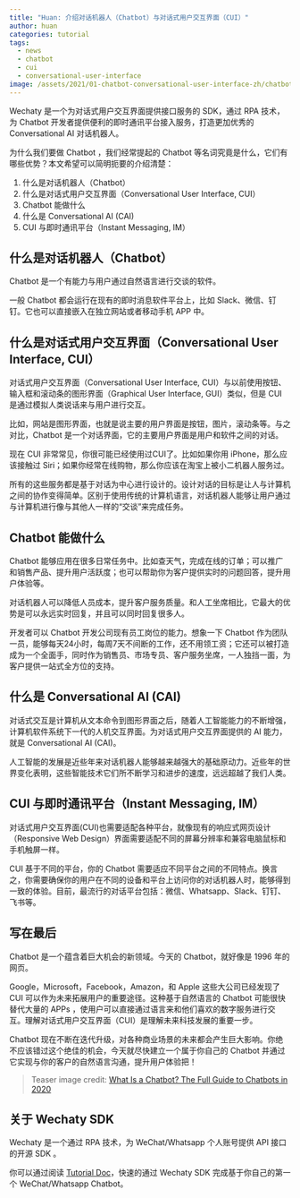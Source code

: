 ```yaml
---
title: "Huan: 介绍对话机器人（Chatbot）与对话式用户交互界面（CUI）"
author: huan
categories: tutorial
tags:
  - news
  - chatbot
  - cui
  - conversational-user-interface
image: /assets/2021/01-chatbot-conversational-user-interface-zh/chatbot.webp
---
```


Wechaty 是一个为对话式用户交互界面提供接口服务的 SDK，通过 RPA 技术，为 Chatbot 开发者提供便利的即时通讯平台接入服务，打造更加优秀的 Conversational AI 对话机器人。

为什么我们要做 Chatbot ，我们经常提起的 Chatbot 等名词究竟是什么，它们有哪些优势？本文希望可以简明扼要的介绍清楚：

1. 什么是对话机器人（Chatbot）
1. 什么是对话式用户交互界面（Conversational User Interface, CUI）
1. Chatbot 能做什么
1. 什么是 Conversational AI (CAI)
1. CUI 与即时通讯平台（Instant Messaging, IM）

## 什么是对话机器人（Chatbot）

Chatbot 是一个有能力与用户通过自然语言进行交谈的软件。

一般 Chatbot 都会运行在现有的即时消息软件平台上，比如 Slack、微信、钉钉。它也可以直接嵌入在独立网站或者移动手机 APP 中。

## 什么是对话式用户交互界面（Conversational User Interface, CUI）

对话式用户交互界面（Conversational User Interface, CUI）与以前使用按钮、输入框和滚动条的图形界面（Graphical User Interface, GUI）类似，但是 CUI 是通过模拟人类说话来与用户进行交互。

比如，网站是图形界面，也就是说主要的用户界面是按钮，图片，滚动条等。与之对比，Chatbot 是一个对话界面，它的主要用户界面是用户和软件之间的对话。

现在 CUI 非常常见，你很可能已经使用过CUI了。比如如果你用 iPhone，那么应该接触过 Siri；如果你经常在线购物，那么你应该在淘宝上被小二机器人服务过。

所有的这些服务都是基于对话为中心进行设计的。设计对话的目标是让人与计算机之间的协作变得简单。区别于使用传统的计算机语言，对话机器人能够让用户通过与计算机进行像与其他人一样的“交谈”来完成任务。

## Chatbot 能做什么

Chatbot 能够应用在很多日常任务中。比如查天气，完成在线的订单；可以推广和销售产品、提升用户活跃度；也可以帮助你为客户提供实时的问题回答，提升用户体验等。

对话机器人可以降低人员成本，提升客户服务质量。和人工坐席相比，它最大的优势是可以永远实时回复，并且可以同时回复很多人。

开发者可以 Chatbot 开发公司现有员工岗位的能力。想象一下 Chatbot 作为团队一员，能够每天24小时，每周7天不间断的工作，还不用领工资；它还可以被打造成为一个全面手，同时作为销售员、市场专员、客户服务坐席，一人独挡一面，为客户提供一站式全方位的支持。

## 什么是 Conversational AI (CAI)

对话式交互是计算机从文本命令到图形界面之后，随着人工智能能力的不断增强，计算机软件系统下一代的人机交互界面。为对话式用户交互界面提供的 AI 能力，就是 Conversational AI (CAI)。

人工智能的发展是近些年来对话机器人能够越来越强大的基础原动力。近些年的世界变化表明，这些智能技术它们所不断学习和进步的速度，远远超越了我们人类。

## CUI 与即时通讯平台（Instant Messaging, IM）

对话式用户交互界面(CUI)也需要适配各种平台，就像现有的响应式网页设计（Responsive Web Design）界面需要适配不同的屏幕分辨率和兼容电脑鼠标和手机触屏一样。

CUI 基于不同的平台，你的 Chatbot 需要适应不同平台之间的不同特点。换言之，你需要确保你的用户在不同的设备和平台上访问你的对话机器人时，能够得到一致的体验。目前，最流行的对话平台包括：微信、Whatsapp、Slack、钉钉、飞书等。

## 写在最后

Chatbot 是一个蕴含着巨大机会的新领域。今天的 Chatbot，就好像是 1996 年的网页。

Google，Microsoft，Facebook，Amazon，和 Apple 这些大公司已经发现了 CUI 可以作为未来拓展用户的重要途径。这种基于自然语言的 Chatbot 可能很快替代大量的 APPs ，使用户可以直接通过语言来和他们喜欢的数字服务进行交互。理解对话式用户交互界面（CUI）是理解未来科技发展的重要一步。

Chatbot 现在不断在迭代升级，对各种商业场景的未来都会产生巨大影响。你绝不应该错过这个绝佳的机会，今天就尽快建立一个属于你自己的 Chatbot 并通过它实现与你的客户的自然语言沟通，提升用户体验把！

> Teaser image credit: [What Is a Chatbot? The Full Guide to Chatbots in 2020](https://learn.g2.com/chatbot)

## 关于 Wechaty SDK

Wechaty 是一个通过 RPA 技术，为 WeChat/Whatsapp 个人账号提供 API 接口的开源 SDK 。

你可以通过阅读 [Tutorial Doc](https://wechaty.js.org/docs/tutorials/)，快速的通过 Wechaty SDK 完成基于你自己的第一个 WeChat/Whatsapp  Chatbot。
